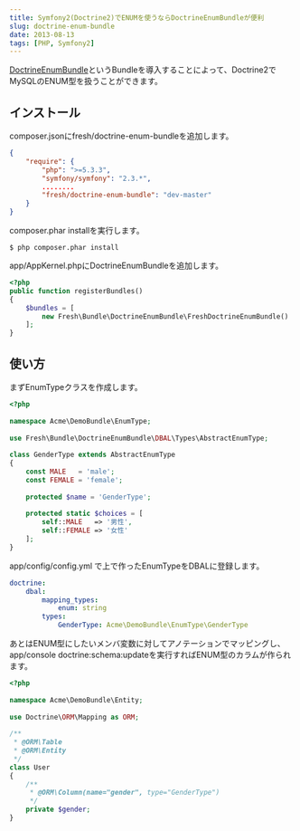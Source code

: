 ```yaml
---
title: Symfony2(Doctrine2)でENUMを使うならDoctrineEnumBundleが便利
slug: doctrine-enum-bundle
date: 2013-08-13
tags: [PHP, Symfony2]
---
```


[DoctrineEnumBundle](https://github.com/fre5h/DoctrineEnumBundle)というBundleを導入することによって、Doctrine2でMySQLのENUM型を扱うことができます。

## インストール

composer.jsonにfresh/doctrine-enum-bundleを追加します。

```json
{
    "require": {
        "php": ">=5.3.3",
        "symfony/symfony": "2.3.*",
        ........
        "fresh/doctrine-enum-bundle": "dev-master"
    }
}
```

composer.phar installを実行します。

```
$ php composer.phar install
```

app/AppKernel.phpにDoctrineEnumBundleを追加します。

```php
<?php
public function registerBundles()
{
    $bundles = [
        new Fresh\Bundle\DoctrineEnumBundle\FreshDoctrineEnumBundle()
    ];
}
```

## 使い方

まずEnumTypeクラスを作成します。

```php
<?php
 
namespace Acme\DemoBundle\EnumType;
 
use Fresh\Bundle\DoctrineEnumBundle\DBAL\Types\AbstractEnumType;
 
class GenderType extends AbstractEnumType
{
    const MALE   = 'male';
    const FEMALE = 'female';
 
    protected $name = 'GenderType';
 
    protected static $choices = [
        self::MALE   => '男性',
        self::FEMALE => '女性'
    ];
}
```

app/config/config.yml で上で作ったEnumTypeをDBALに登録します。


```yaml
doctrine:
    dbal:
        mapping_types:
            enum: string
        types:
            GenderType: Acme\DemoBundle\EnumType\GenderType
```

あとはENUM型にしたいメンバ変数に対してアノテーションでマッピングし、app/console doctrine:schema:updateを実行すればENUM型のカラムが作られます。

```php
<?php
 
namespace Acme\DemoBundle\Entity;
 
use Doctrine\ORM\Mapping as ORM;
 
/**
 * @ORM\Table
 * @ORM\Entity
 */
class User
{
    /**
     * @ORM\Column(name="gender", type="GenderType")
     */
    private $gender;
}
```
